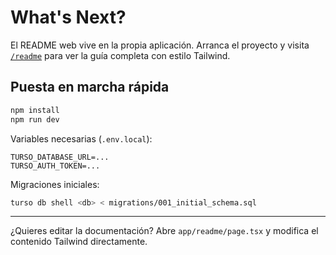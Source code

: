 # What's Next?

El README web vive en la propia aplicación. Arranca el proyecto y visita [`/readme`](http://localhost:3000/readme) para ver la guía completa con estilo Tailwind.

## Puesta en marcha rápida

```bash
npm install
npm run dev
```

Variables necesarias (`.env.local`):

```
TURSO_DATABASE_URL=...
TURSO_AUTH_TOKEN=...
```

Migraciones iniciales:

```bash
turso db shell <db> < migrations/001_initial_schema.sql
```

---

¿Quieres editar la documentación? Abre `app/readme/page.tsx` y modifica el contenido Tailwind directamente.
